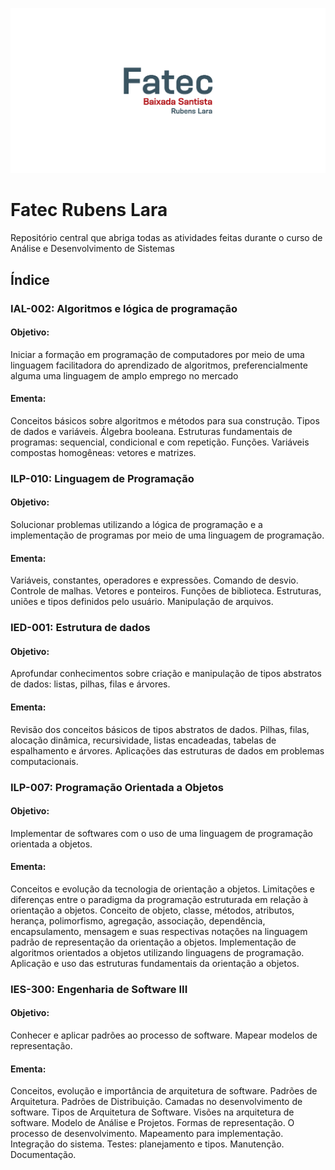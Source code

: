 ![Fatec Rubens Lara](fatec-banner.png)

# Fatec Rubens Lara
Repositório central que abriga todas as atividades feitas durante o curso de Análise e Desenvolvimento de Sistemas

## Índice
### IAL-002: Algoritmos e lógica de programação
#### Objetivo:
Iniciar a formação em programação de computadores por meio de uma linguagem facilitadora do aprendizado de algoritmos, preferencialmente alguma uma linguagem de amplo emprego no mercado

#### Ementa:
Conceitos básicos sobre algoritmos e métodos para sua construção. Tipos de dados e variáveis. Álgebra booleana. Estruturas fundamentais de programas: sequencial, condicional e com repetição. Funções. Variáveis compostas homogêneas: vetores e matrizes.



### ILP-010: Linguagem de Programação
#### Objetivo:
Solucionar problemas utilizando a lógica de programação e a implementação de programas por meio de uma linguagem de programação.

#### Ementa:
Variáveis, constantes, operadores e expressões. Comando de desvio. Controle de malhas. Vetores e ponteiros. Funções de biblioteca. Estruturas, uniões e tipos definidos pelo usuário. Manipulação de arquivos.

### IED-001: Estrutura de dados
#### Objetivo:
Aprofundar conhecimentos sobre criação e manipulação de tipos abstratos de dados: listas, pilhas, filas e árvores.

#### Ementa:
Revisão dos conceitos básicos de tipos abstratos de dados. Pilhas, filas, alocação dinâmica, recursividade, listas encadeadas, tabelas de espalhamento e árvores. Aplicações das estruturas de dados em problemas computacionais.

### ILP-007: Programação Orientada a Objetos
#### Objetivo:
Implementar de softwares com o uso de uma linguagem de programação orientada a objetos.

#### Ementa:
Conceitos e evolução da tecnologia de orientação a objetos. Limitações e diferenças entre o paradigma da programação estruturada em relação à orientação a objetos. Conceito de objeto, classe, métodos, atributos, herança, polimorfismo, agregação, associação, dependência, encapsulamento, mensagem e suas respectivas notações na linguagem padrão de representação da orientação a objetos. Implementação de algoritmos orientados a objetos utilizando linguagens de programação. Aplicação e uso das estruturas fundamentais da orientação a objetos.

### IES-300: Engenharia de Software III
#### Objetivo:
Conhecer e aplicar padrões ao processo de software. Mapear modelos de representação.

#### Ementa:
Conceitos, evolução e importância de arquitetura de software. Padrões de Arquitetura. Padrões de Distribuição. Camadas no desenvolvimento de software. Tipos de Arquitetura de Software. Visões na arquitetura de software. Modelo de Análise e Projetos. Formas de representação. O processo de desenvolvimento. Mapeamento para implementação. Integração do sistema. Testes: planejamento e tipos. Manutenção. Documentação.